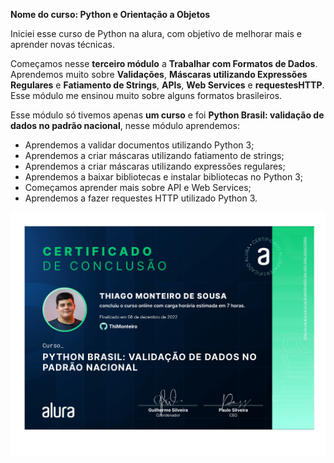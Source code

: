 **Nome do curso: Python e Orientação a Objetos**

Iniciei esse curso de Python na alura, com objetivo de melhorar 
mais e aprender novas técnicas.

Começamos nesse **terceiro módulo** a **Trabalhar com Formatos de Dados**. Aprendemos
muito sobre **Validações**, **Máscaras utilizando Expressões Regulares** e **Fatiamento de Strings**, 
**APIs**, **Web Services** e **requestesHTTP**. Esse módulo me ensinou muito sobre alguns formatos 
brasileiros.

Esse módulo só tivemos apenas **um curso** e foi **Python Brasil: validação de dados no padrão nacional**,
nesse módulo aprendemos:

* Aprendemos a validar documentos utilizando Python 3;
* Aprendemos a criar máscaras utilizando fatiamento de strings;
* Aprendemos a criar máscaras utilizando expressões regulares;
* Aprendemos a baixar bibliotecas e instalar bibliotecas no Python 3;
* Começamos aprender mais sobre API e Web Services;
* Aprendemos a fazer requestes HTTP utilizado Python 3.

![Thiago Monteiro de Sousa - Curso - Alura_page-0001.j pg](Thiago%20Monteiro%20de%20Sousa%20-%20Curso%20-%20Alura_page-0001.jpg)